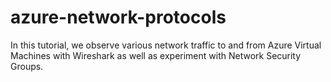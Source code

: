 # azure-network-protocols
In this tutorial, we observe various network traffic to and from Azure Virtual Machines with Wireshark as well as experiment with Network Security Groups.
